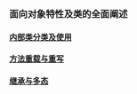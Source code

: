 ### 面向对象特性及类的全面阐述

#### [内部类分类及使用](内部类分类及使用/README.md)
#### [方法重载与重写](方法重载与重写/README.md)
#### [继承与多态](继承与多态/README.md)